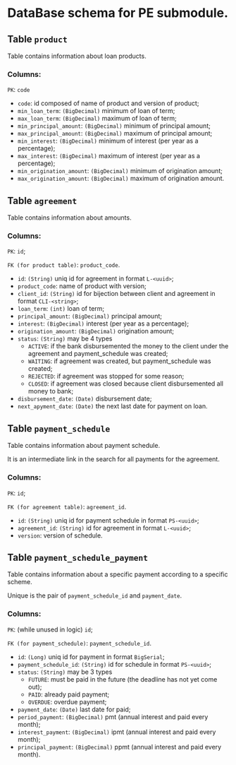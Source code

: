 # DataBase schema for PE submodule.

## Table `product`

Table contains information about loan products. 

### Columns:
`PK`: `code`

- `code`: id composed of name of product and version of product;
- `min_loan_term`: `(BigDecimal)` minimum of loan of term;
- `max_loan_term`: `(BigDecimal)` maximum of loan of term;
- `min_principal_amount`: `(BigDecimal)` minimum of principal amount;
- `max_principal_amount`: `(BigDecimal)` maximum of principal amount;
- `min_interest`: `(BigDecimal)` minimum of interest (per year as a percentage);
- `max_interest`: `(BigDecimal)` maximum of interest (per year as a percentage);
- `min_origination_amount`: `(BigDecimal)` minimum of origination amount;
- `max_origination_amount`: `(BigDecimal)` maximum of origination amount.


## Table `agreement`

Table contains information about amounts.

### Columns:
`PK`: `id`;

`FK (for product table)`: `product_code`.

- `id`: `(String)` uniq id for agreement in format `L-<uuid>`;
- `product_code`: name of product with version;
- `client_id`: `(String)` id for bijection between client and agreement in format `CLI-<string>`;
- `loan_term`: `(int)` loan of term;
- `principal_amount`: `(BigDecimal)` principal amount;
- `interest`: `(BigDecimal)` interest (per year as a percentage);
- `origination_amount`: `(BigDecimal)` origination amount;
- `status`: `(String)` may be 4 types
  - `ACTIVE`: if the bank disbursemented the money to the client under the agreement
              and payment_schedule was created;
  - `WAITING`: if agreement was created, but payment_schedule was created;
  - `REJECTED`: if agreement was stopped for some reason;
  - `CLOSED`: if agreement was closed because client disbursemented all money to bank;
- `disbursement_date`: `(Date)` disbursement date;
- `next_apyment_date`: `(Date)` the next last date for payment on loan.


## Table `payment_schedule`

Table contains information about payment schedule.

It is an intermediate link in the search for all payments for the agreement.

### Columns:
`PK`: `id`;

`FK (for agreement table)`: `agreement_id`.

- `id`: `(String)` uniq id for payment schedule in format `PS-<uuid>`;
- `agreement_id`: `(String)` id for agreement in format `L-<uuid>`;
- `version`: version of schedule.


## Table `payment_schedule_payment`

Table contains information about a specific payment according to a specific scheme.

Unique is the pair of `payment_schedule_id` and `payment_date`.

### Columns:
`PK`: (while unused in logic) `id`;

`FK (for payment_schedule)`: `payment_schedule_id`.

- `id`: `(Long)` uniq id for payment in format `BigSerial`;
- `payment_schedule_id`: `(String)` id for schedule in format `PS-<uuid>`;
- `status`: `(String)` may be 3 types
  - `FUTURE`: must be paid in the future (the deadline has not yet come out);
  - `PAID`: already paid payment;
  - `OVERDUE`: overdue payment;
- `payment_date`: `(Date)` last date for paid;
- `period_payment`: `(BigDecimal)` pmt (annual interest and paid every month);
- `interest_payment`: `(BigDecimal)` ipmt (annual interest and paid every month);
- `principal_payment`: `(BigDecimal)` ppmt (annual interest and paid every month).


